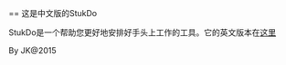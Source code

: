 == 这是中文版的StukDo

StukDo是一个帮助您更好地安排好手头上工作的工具。它的英文版本在[这里](https://github.com/jaggerkyne/stukdo)

By JK@2015
